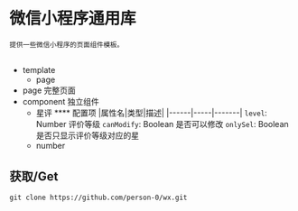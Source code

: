 # 微信小程序通用库
`提供一些微信小程序的页面组件模板。`

## 
- template
  + page
- page
完整页面
- component
独立组件
  + 星评
   **** 配置项
  |属性名|类型|描述|
  |------|-----|-------|
  `level`: Number 评价等级
  `canModify`: Boolean 是否可以修改
  `onlySel`: Boolean 是否只显示评价等级对应的星
  + number

## 获取/Get 
`git clone https://github.com/person-0/wx.git`
